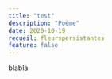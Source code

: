 ```yaml
---
title: "test"
description: "Poème"
date: 2020-10-19
recueil: fleurspersistantes
feature: false
---
```



blabla
